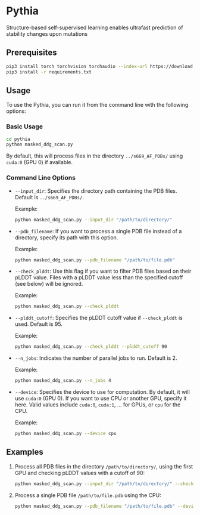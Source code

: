 # Pythia
Structure-based self-supervised learning enables ultrafast prediction of stability changes upon mutations

## Prerequisites

```bash
pip3 install torch torchvision torchaudio --index-url https://download.pytorch.org/whl/cu118
pip3 install -r requirements.txt
```

## Usage

To use the Pythia, you can run it from the command line with the following options:

### Basic Usage

```bash
cd pythia
python masked_ddg_scan.py
```

By default, this will process files in the directory `../s669_AF_PDBs/` using `cuda:0` (GPU 0) if available.

### Command Line Options

- `--input_dir`: Specifies the directory path containing the PDB files. Default is `../s669_AF_PDBs/`.
  
  Example: 
  ```bash
  python masked_ddg_scan.py --input_dir "/path/to/directory/"
  ```

- `--pdb_filename`: If you want to process a single PDB file instead of a directory, specify its path with this option.

  Example:
  ```bash
  python masked_ddg_scan.py --pdb_filename "/path/to/file.pdb"
  ```

- `--check_plddt`: Use this flag if you want to filter PDB files based on their pLDDT value. Files with a pLDDT value less than the specified cutoff (see below) will be ignored.

  Example:
  ```bash
  python masked_ddg_scan.py --check_plddt
  ```

- `--plddt_cutoff`: Specifies the pLDDT cutoff value if `--check_plddt` is used. Default is 95.

  Example:
  ```bash
  python masked_ddg_scan.py --check_plddt --plddt_cutoff 90
  ```

- `--n_jobs`: Indicates the number of parallel jobs to run. Default is 2.

  Example:
  ```bash
  python masked_ddg_scan.py --n_jobs 4
  ```

- `--device`: Specifies the device to use for computation. By default, it will use `cuda:0` (GPU 0). If you want to use CPU or another GPU, specify it here. Valid values include `cuda:0`, `cuda:1`, ... for GPUs, or `cpu` for the CPU.

  Example:
  ```bash
  python masked_ddg_scan.py --device cpu
  ```

## Examples

1. Process all PDB files in the directory `/path/to/directory/`, using the first GPU and checking pLDDT values with a cutoff of 90:
   
   ```bash
   python masked_ddg_scan.py --input_dir "/path/to/directory/" --check_plddt --plddt_cutoff 90 --device cuda:0
   ```

2. Process a single PDB file `/path/to/file.pdb` using the CPU:

   ```bash
   python masked_ddg_scan.py --pdb_filename "/path/to/file.pdb" --device cpu
   ```